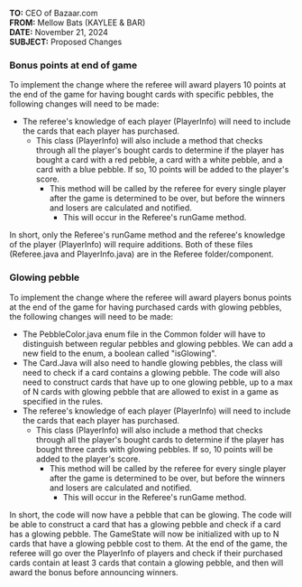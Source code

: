 **TO:** CEO of Bazaar.com  
**FROM:** Mellow Bats (KAYLEE & BAR)   
**DATE:** November 21, 2024  
**SUBJECT:** Proposed Changes

### Bonus points at end of game
To implement the change where the referee will award players 10 points at the end of the game for 
having bought cards with specific pebbles, the following changes will need to be made:
- The referee's knowledge of each player (PlayerInfo) will need to include the cards that each 
player has purchased.
  - This class (PlayerInfo) will also include a method that checks through all the player's bought
    cards to determine if the player has bought a card with a red pebble, a card with a white pebble,
    and a card with a blue pebble. If so, 10 points will be added to the player's score.
    - This method will be called by the referee for every single player after the game is determined
    to be over, but before the winners and losers are calculated and notified.
      - This will occur in the Referee's runGame method.

In short, only the Referee's runGame method and the referee's knowledge of the player (PlayerInfo) 
will require additions. Both of these files (Referee.java and PlayerInfo.java) are in the Referee
folder/component.

### Glowing pebble
To implement the change where the referee will award players bonus points at the end of the game
for having purchased cards with glowing pebbles, the following changes will need to be made:
- The PebbleColor.java enum file in the Common folder will have to distinguish between regular pebbles
  and glowing pebbles. We can add a new field to the enum, a boolean called "isGlowing".
- The Card.Java will also need to handle glowing pebbles, the class will need to check if a card contains
  a glowing pebble. The code will also need to construct cards that have up to one glowing pebble, up
  to a max of N cards with glowing pebble that are allowed to exist in a game as specified in the rules.
- The referee's knowledge of each player (PlayerInfo) will need to include the cards that each
    player has purchased.
  - This class (PlayerInfo) will also include a method that checks through all the player's bought
    cards to determine if the player has bought three cards with glowing pebbles.
    If so, 10 points will be added to the player's score.
    - This method will be called by the referee for every single player after the game is determined
      to be over, but before the winners and losers are calculated and notified.
      - This will occur in the Referee's runGame method.

In short, the code will now have a pebble that can be glowing. The code will be able to construct a card
that has a glowing pebble and check if a card has a glowing pebble. The GameState will now be initialized
with up to N cards that have a glowing pebble cost to them. At the end of the game, the referee will
go over the PlayerInfo of players and check if their purchased cards contain at least 3 cards that contain
a glowing pebble, and then will award the bonus before announcing winners.